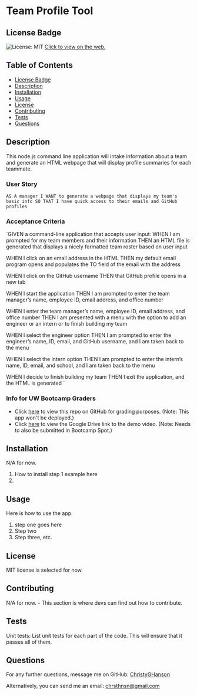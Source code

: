 # Team Profile Tool
## License Badge


![License: MIT](https://img.shields.io/badge/License-MIT-yellow.svg) [Click to view on the web.](https://opensource.org/licenses/MIT) 
   

## Table of Contents

* [License Badge](#license-badge)
* [Description](#description)
* [Installation](#installation)
* [Usage](#usage)
* [License](#license)
* [Contributing](#contributing)
* [Tests](#tests)
* [Questions](#questions)

  
## Description
  
This node.js command line application will intake information about a team and generate an HTML webpage that will display profile summaries for each teammate.

### User Story

` AS A manager
I WANT to generate a webpage that displays my team's basic info
SO THAT I have quick access to their emails and GitHub profiles `

### Acceptance Criteria

`GIVEN a command-line application that accepts user input: 
WHEN I am prompted for my team members and their information
THEN an HTML file is generated that displays a nicely formatted team roster based on user input

WHEN I click on an email address in the HTML
THEN my default email program opens and populates the TO field of the email with the address

WHEN I click on the GitHub username
THEN that GitHub profile opens in a new tab

WHEN I start the application
THEN I am prompted to enter the team manager’s name, employee ID, email address, and office number

WHEN I enter the team manager’s name, employee ID, email address, and office number
THEN I am presented with a menu with the option to add an engineer or an intern or to finish building my team


WHEN I select the engineer option
THEN I am prompted to enter the engineer’s name, ID, email, and GitHub username, and I am taken back to the menu

WHEN I select the intern option
THEN I am prompted to enter the intern’s name, ID, email, and school, and I am taken back to the menu

WHEN I decide to finish building my team
THEN I exit the application, and the HTML is generated `

### Info for UW Bootcamp Graders

* Click [here](https://github.com/ChristyGHanson/profile-tool-10) to view this repo on GitHub for grading purposes. (Note: This app won't be deployed.)
* Click [here](url) to view the Google Drive link to the demo video. (Note: Needs to also be submitted in Bootcamp Spot.)

  
## Installation
  
N/A for now.
1. How to install step 1 example here
2. 
    
## Usage
  
Here is how to use the app.
1. step one goes here
2. Step two
3. Step three, etc.

## License

MIT license is selected for now. 
  
## Contributing
  
N/A for now. - This section is where devs can find out how to contribute.
  
## Tests
  
Unit tests: List unit tests for each part of the code. This will ensure that it passes all of them. 

## Questions
  
For any further questions, message me on GitHub: [ChristyGHanson](https://github.com/ChristyGHanson)

Alternatively, you can send me an email: [chrsthnsn@gmail.com](mailto:chrsthnsn@gmail.com)